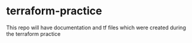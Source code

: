 # terraform-practice
This repo will have documentation and tf files which were created during the terraform practice

